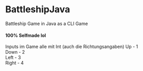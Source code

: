 # BattleshipJava
Battleship Game in Java as a CLI Game
#### 100% Selfmade lol

Inputs im Game alle mit Int (auch die Richtungsangaben)
Up - 1 \
Down - 2 \
Left - 3 \
Right - 4
